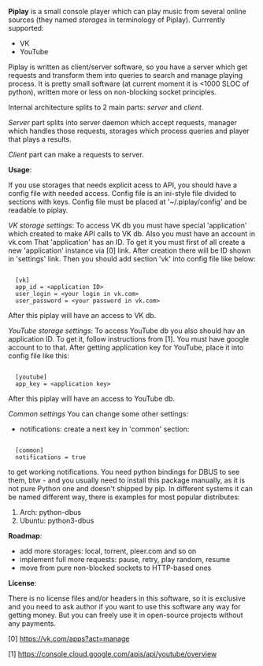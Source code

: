 **Piplay** is a small console player which can play music from several online
sources (they named *storages* in terminology of Piplay). Currrently supported:

* VK
* YouTube

Piplay is written as client/server software, so you have a server which get
requests and transform them into queries to search and manage playing process.
It is pretty small software (at current moment it is <1000 SLOC of python),
written more or less on non-blocking socket principles.

Internal architecture splits to 2 main parts: *server* and *client*.

*Server* part splits into server daemon which accept requests, manager which
handles those requests, storages which process queries and player that plays
a results.

*Client* part can make a requests to server.


**Usage**:

If you use storages that needs explicit acess to API, you should have a config
file with needed access. Config file is an ini-style file divided to sections
with keys. Config file must be placed at '~/.piplay/config' and be readable to
piplay.

*VK storage settings*:
To access VK db you must have special 'application' which created to make API
calls to VK db. Also you must have an account in vk.com
That 'application' has an ID. To get it you must first of all create a new
'application' instance via [0] link. After creation there will be ID shown in
'settings' link. Then you should add section 'vk' into config file like below:

```

  [vk]
  app_id = <application ID>
  user_login = <your login in vk.com>
  user_password = <your password in vk.com>

```

After this piplay will have an access to VK db.

*YouTube storage settings*:
To access YouTube db you also should hav an application ID. To get it, follow
instructions from [1]. You must have google account to to that. After getting
application key for YouTube, place it into config file like this:

```

  [youtube]
  app_key = <application key>

```

After this piplay will have an access to YouTube db.

*Common settings*
You can change some other settings:

* notifications: create a next key in 'common' section:

```

  [common]
  notifications = true

```

  to get working notifications. You need python bindings for DBUS to see them,
  btw - and you usually need to install this package manually, as it is not
  pure Python one and doesn't shipped by pip. In different systems it can be
  named different way, there is examples for most popular distributes:

  1. Arch: python-dbus
  2. Ubuntu: python3-dbus


**Roadmap**:

* add more storages: local, torrent, pleer.com and so on
* implement full more requests: pause, retry, play random, resume
* move from pure non-blocked sockets to HTTP-based ones


**License**:

There is no license files and/or headers in this software, so it is exclusive
and you need to ask author if you want to use this software any way for getting
money. But you can freely use it in open-source projects without any payments.


[0] https://vk.com/apps?act=manage

[1] https://console.cloud.google.com/apis/api/youtube/overview
